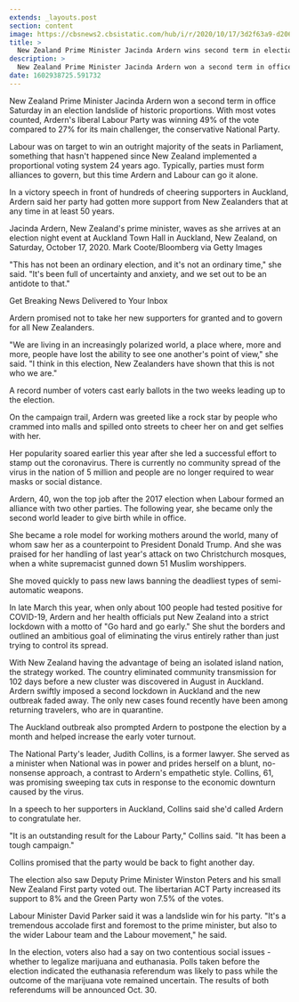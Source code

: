 ```yaml
--- 
extends: _layouts.post 
section: content 
image: https://cbsnews2.cbsistatic.com/hub/i/r/2020/10/17/3d2f63a9-d206-4203-98ca-2df8b6a94456/thumbnail/1200x630/abc7fce0118a7f0d99b6cad423f27edc/gettyimages-1229118519.jpg 
title: > 
  New Zealand Prime Minister Jacinda Ardern wins second term in election landslide 
description: > 
  New Zealand Prime Minister Jacinda Ardern won a second term in office Saturday in an election landslide of historic proportions.With most votes counted, Ardern's liberal Labour Party was winning 49% of the vote compared to 27% for its main challenger, the conservative National Party.Jacinda Ardern, New Zealand's prime minister, waves as she arrives at an election night event at Auckland Town Hall in Auckland, New Zealand, on Saturday, October 17, 2020.The election also saw Deputy Prime Minister Winston Peters and his small New Zealand First party voted out."It's a tremendous accolade first and foremost to the prime minister, but also to the wider Labour team and the Labour movement," he said. 
date: 1602938725.591732 
--- 
```

New Zealand Prime Minister Jacinda Ardern won a second term in office Saturday in an election landslide of historic proportions. With most votes counted, Ardern's liberal Labour Party was winning 49% of the vote compared to 27% for its main challenger, the conservative National Party.

Labour was on target to win an outright majority of the seats in Parliament, something that hasn't happened since New Zealand implemented a proportional voting system 24 years ago. Typically, parties must form alliances to govern, but this time Ardern and Labour can go it alone.

In a victory speech in front of hundreds of cheering supporters in Auckland, Ardern said her party had gotten more support from New Zealanders that at any time in at least 50 years.

Jacinda Ardern, New Zealand's prime minister, waves as she arrives at an election night event at Auckland Town Hall in Auckland, New Zealand, on Saturday, October 17, 2020. Mark Coote/Bloomberg via Getty Images

"This has not been an ordinary election, and it's not an ordinary time," she said. "It's been full of uncertainty and anxiety, and we set out to be an antidote to that."

Get Breaking News Delivered to Your Inbox

Ardern promised not to take her new supporters for granted and to govern for all New Zealanders.

"We are living in an increasingly polarized world, a place where, more and more, people have lost the ability to see one another's point of view," she said. "I think in this election, New Zealanders have shown that this is not who we are."

A record number of voters cast early ballots in the two weeks leading up to the election.

On the campaign trail, Ardern was greeted like a rock star by people who crammed into malls and spilled onto streets to cheer her on and get selfies with her.

Her popularity soared earlier this year after she led a successful effort to stamp out the coronavirus. There is currently no community spread of the virus in the nation of 5 million and people are no longer required to wear masks or social distance.

Ardern, 40, won the top job after the 2017 election when Labour formed an alliance with two other parties. The following year, she became only the second world leader to give birth while in office.

She became a role model for working mothers around the world, many of whom saw her as a counterpoint to President Donald Trump. And she was praised for her handling of last year's attack on two Christchurch mosques, when a white supremacist gunned down 51 Muslim worshippers.

She moved quickly to pass new laws banning the deadliest types of semi-automatic weapons.

In late March this year, when only about 100 people had tested positive for COVID-19, Ardern and her health officials put New Zealand into a strict lockdown with a motto of "Go hard and go early." She shut the borders and outlined an ambitious goal of eliminating the virus entirely rather than just trying to control its spread.

With New Zealand having the advantage of being an isolated island nation, the strategy worked. The country eliminated community transmission for 102 days before a new cluster was discovered in August in Auckland. Ardern swiftly imposed a second lockdown in Auckland and the new outbreak faded away. The only new cases found recently have been among returning travelers, who are in quarantine.

The Auckland outbreak also prompted Ardern to postpone the election by a month and helped increase the early voter turnout.

The National Party's leader, Judith Collins, is a former lawyer. She served as a minister when National was in power and prides herself on a blunt, no-nonsense approach, a contrast to Ardern's empathetic style. Collins, 61, was promising sweeping tax cuts in response to the economic downturn caused by the virus.

In a speech to her supporters in Auckland, Collins said she'd called Ardern to congratulate her.

"It is an outstanding result for the Labour Party," Collins said. "It has been a tough campaign."

Collins promised that the party would be back to fight another day.

The election also saw Deputy Prime Minister Winston Peters and his small New Zealand First party voted out. The libertarian ACT Party increased its support to 8% and the Green Party won 7.5% of the votes.

Labour Minister David Parker said it was a landslide win for his party. "It's a tremendous accolade first and foremost to the prime minister, but also to the wider Labour team and the Labour movement," he said.

In the election, voters also had a say on two contentious social issues - whether to legalize marijuana and euthanasia. Polls taken before the election indicated the euthanasia referendum was likely to pass while the outcome of the marijuana vote remained uncertain. The results of both referendums will be announced Oct. 30.